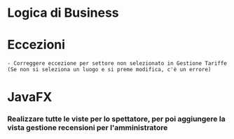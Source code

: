 # Logica di Business
	
# Eccezioni
	- Correggere eccezione per settore non selezionato in Gestione Tariffe (Se non si seleziona un luogo e si preme modifica, c'è un errore)
		
# JavaFX
### Realizzare tutte le viste per lo spettatore, per poi aggiungere la vista gestione recensioni per l'amministratore